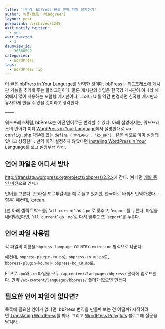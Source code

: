 ```yaml
---
title: '[번역] bbPress 한글 언어 파일 설치하기'
author: 녹풍(綠風, Windgreen)
layout: post
permalink: /archives/3245
aktt_notify_twitter:
  - yes
aktt_tweeted:
  - 1
daumview_id:
  - 36560592
categories:
  - WordPress
tags:
  - WordPress Tip
---
```

이 글은[ bbPress in Your Language][1]를 번역한 것이다. bbPress는 워드프레스에 게시판 기능을 추가해 주는 플러그인이다. 물론 게시판의 타입은 한국형 게시판이 아니라 해외에서 많이 사용하는 포럼형 게시판이다. 그러나 UI를 약간 변경하면 한국형 게시판과 유사하게 만들 수 있을 것이라고 생각한다.

&#8212;&#8212;

워드프레스처럼, bbPress는 어떤 언어로든 번역할 수 있다. 아래 설명에서는, 워드프레스의 언어가 이미 [WordPress in Your Language][2]에서 설명한대로 <tt>wp-config.php</tt> 파일에 있는 `define ('WPLANG', 'ko_KR');` 같은 식으로 이미 설정돼 있다고 상정한다. 만약 아직 설정하지 않았다면 [Installing WordPress in Your Language][3]를 보고 설정부터 하라.

## 언어 파일은 어디서 받나

<http://translate.wordpress.org/projects/bbpress/2.2.x>에 간다. (아니면 [개발 중인 버전][4]으로 간다.)

언어를 고른다. [브라질 포르투갈어를 예로 들고 있지만, 한국어로 바꿔서 번역하겠다. - 형우] 예컨대, [korean][5].

[맨 아래 셀렉트 박스를] &#8216;`all current`&#8216; as &#8216;`.po`&#8216;로 맞추고, &#8216;`export`&#8216;를 누른다. 파일을 내려받았다면, &#8216;`all current`&#8216; as &#8216;`.mo`&#8216;로 다시 맞추고 또 &#8216;`export`&#8216;를 누른다.

## 언어 파일 사용법

각 파일의 이름을 `bbpress-language_COUNTRY.extension` 형식으로 바꾼다.

예컨대, `bbpress-plugin-ko.po`는 `bbpress-ko_KR.po`로,  
`bbpress-plugin-ko.mo`는 `bbpress-ko_KR.mo`로.

FTP로 `.po`와 `.mo` 파일을 모두 `/wp-content/languages/bbpress/` 폴더에 업로드한다. 만약 `/wp-content/languages/bbpress/` 폴더가 없으면 만든다.

## 필요한 언어 파일이 없다면?

목록에 필요한 언어가 없다면, bbPress 번역을 만들어 보는 건 어떨까? 시작하려면 [Translating WordPress][6]를 봐라. 그리고 [WordPress Polyglots][7] 블로그에 질문을 남겨라.

 [1]: http://codex.bbpress.org/bbpress-in-your-language/
 [2]: http://codex.wordpress.org/WordPress_in_Your_Language
 [3]: http://codex.wordpress.org/Installing_WordPress_in_Your_Language
 [4]: http://translate.wordpress.org/projects/bbpress/dev
 [5]: http://translate.wordpress.org/projects/bbpress/plugin/ko/default
 [6]: http://codex.wordpress.org/Translating_WordPress "Translating WordPress"
 [7]: http://make.wordpress.org/polyglots/